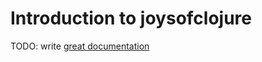 # Introduction to joysofclojure

TODO: write [great documentation](http://jacobian.org/writing/what-to-write/)
